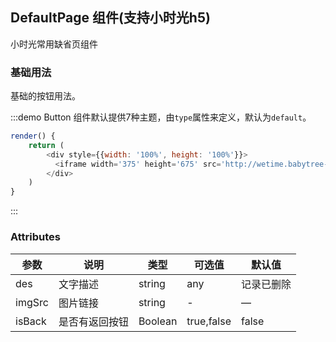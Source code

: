 ## DefaultPage 组件(支持小时光h5)
小时光常用缺省页组件

### 基础用法

基础的按钮用法。

:::demo Button 组件默认提供7种主题，由`type`属性来定义，默认为`default`。

```js
render() {
    return (
        <div style={{width: '100%', height: '100%'}}>
          <iframe width='375' height='675' src='http://wetime.babytree-test.com/h5/app/wetime-mobile-demo/index.html#/defaultPage' ></iframe>
        </div>
    )
}
```
:::


### Attributes
| 参数      | 说明    | 类型      | 可选值       | 默认值   |
|---------- |-------- |---------- |-------------  |-------- |
| des     | 文字描述   | string  |   any            |    记录已删除    |
| imgSrc     | 图片链接   | string    |   - |     —    |
| isBack     | 是否有返回按钮   | Boolean    | true,false | false   |
